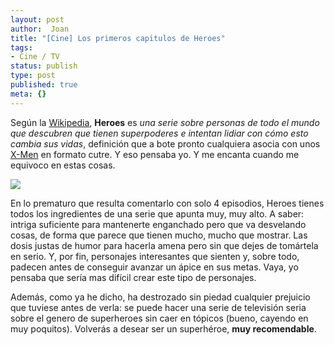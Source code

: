 ```yaml
---
layout: post
author:  Joan
title: "[Cine] Los primeros capitulos de Heroes"
tags:
- Cine / TV
status: publish
type: post
published: true
meta: {}
---
```

Según la <a href="http://es.wikipedia.org/wiki/Heroes">Wikipedia</a>, <strong>Heroes</strong> es <em>una serie sobre personas de todo el mundo que descubren que tienen superpoderes e intentan lidiar con cómo esto cambia sus vidas</em>, definición que a bote pronto cualquiera asocia con unos <a href="http://es.wikipedia.org/wiki/X-Men">X-Men</a> en formato cutre. Y eso pensaba yo. Y me encanta cuando me equivoco en estas cosas.

<img class="center noborder" src="http://www.lerion.com/blog/images/heroes.jpg" />

En lo prematuro que resulta comentarlo con solo 4 episodios, Heroes tienes todos los ingredientes de una serie que apunta muy, muy alto. A saber: intriga suficiente para mantenerte enganchado pero que va desvelando cosas, de forma que parece que tienen mucho, mucho que mostrar. Las dosis justas de humor para hacerla amena pero sin que dejes de tomártela en serio. Y, por fin, personajes interesantes que sienten y, sobre todo, padecen antes de conseguir avanzar un ápice en sus metas. Vaya, yo pensaba que sería mas difícil crear este tipo de personajes.

Además, como ya he dicho, ha destrozado sin piedad cualquier prejuicio que tuviese antes de verla: se puede hacer una serie de televisión seria sobre el genero de superheroes sin caer en tópicos (bueno, cayendo en muy poquitos). Volverás a desear ser un superhéroe, <strong>muy recomendable</strong>.
